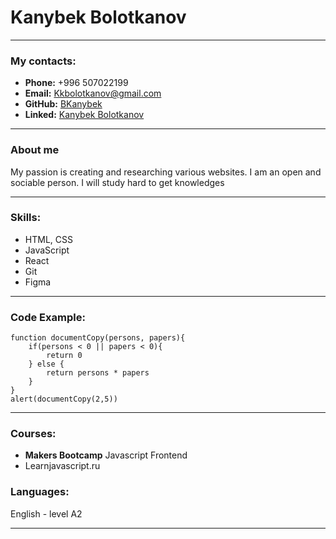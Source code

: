 # Kanybek Bolotkanov
***
### My contacts:
* __Phone:__ +996 507022199
* __Email:__ Kkbolotkanov@gmail.com
* __GitHub:__ [BKanybek](https://github.com/BKanybek)
* __Linked:__ [Kanybek Bolotkanov](https://www.linkedin.com/in/kanybek-bolotkanov-94a110234/)
____
### About me

My passion is creating and researching various websites. I am an open and sociable person. I will study hard to get knowledges

---

### Skills:
* HTML, CSS
* JavaScript
* React
* Git
* Figma

***

### Code Example:
```
function documentCopy(persons, papers){
    if(persons < 0 || papers < 0){
        return 0
    } else {
        return persons * papers
    }
}
alert(documentCopy(2,5))
```
---

### Courses:

*  __Makers Bootcamp__  Javascript Frontend
* Learnjavascript.ru

### Languages:

English - level A2

---
